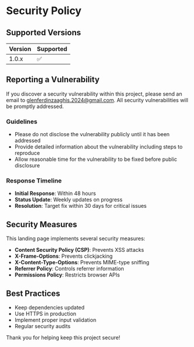 # Security Policy

## Supported Versions

| Version | Supported          |
| ------- | ------------------ |
| 1.0.x   | :white_check_mark: |

## Reporting a Vulnerability

If you discover a security vulnerability within this project, please send an email to glenferdinzaaghis.2024@gmail.com. All security vulnerabilities will be promptly addressed.

### Guidelines

- Please do not disclose the vulnerability publicly until it has been addressed
- Provide detailed information about the vulnerability including steps to reproduce
- Allow reasonable time for the vulnerability to be fixed before public disclosure

### Response Timeline

- **Initial Response**: Within 48 hours
- **Status Update**: Weekly updates on progress
- **Resolution**: Target fix within 30 days for critical issues

## Security Measures

This landing page implements several security measures:

- **Content Security Policy (CSP)**: Prevents XSS attacks
- **X-Frame-Options**: Prevents clickjacking
- **X-Content-Type-Options**: Prevents MIME-type sniffing
- **Referrer Policy**: Controls referrer information
- **Permissions Policy**: Restricts browser APIs

## Best Practices

- Keep dependencies updated
- Use HTTPS in production
- Implement proper input validation
- Regular security audits

Thank you for helping keep this project secure!
